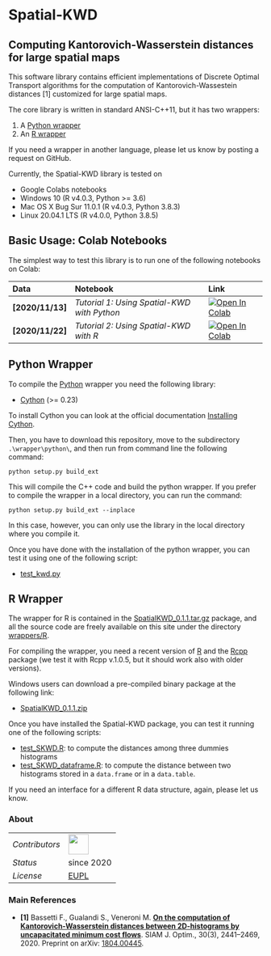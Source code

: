 # Spatial-KWD

## <a name="Description"></a>Computing Kantorovich-Wasserstein distances for large spatial maps

This software library contains efficient implementations of Discrete Optimal Transport algorithms for the computation of Kantorovich-Wassestein distances [1] customized for large spatial maps.

The core library is written in standard ANSI-C++11, but it has two wrappers:

1. A [Python wrapper](https://github.com/eurostat/Spatial-KWD/tree/main/wrappers/python) 
2. An [R wrapper](https://github.com/eurostat/Spatial-KWD/tree/main/wrappers/R) 

If you need a wrapper in another language, please let us know by posting a request on GitHub.

Currently, the Spatial-KWD library is tested on

* Google Colabs notebooks
* Windows 10 (R v4.0.3, Python >= 3.6)
* Mac OS X Bug Sur 11.0.1 (R v4.0.3, Python 3.8.3)
* Linux 20.04.1 LTS (R v4.0.0, Python 3.8.5)

## <a name="Requirements"></a>Basic Usage: Colab Notebooks

The simplest way to test this library is to run one of the following notebooks on Colab:

| Data | Notebook | Link |
|:-|:-|:-|
|**[2020/11/13]**|*Tutorial 1: Using Spatial-KWD with Python*|[![Open In Colab](https://colab.research.google.com/assets/colab-badge.svg)](https://colab.research.google.com/github/eurostat/Spatial-KWD/blob/main/notebooks/Spatial_KWD_Tutorial_1.ipynb)|
|**[2020/11/22]**|*Tutorial 2: Using Spatial-KWD with R*|[![Open In Colab](https://colab.research.google.com/assets/colab-badge.svg)](https://colab.research.google.com/github/eurostat/Spatial-KWD/blob/main/notebooks/Spatial_KWD_with_R_Tutorial_2.ipynb)|


## <a name="Python-wrapper"></a>Python Wrapper

To compile the [Python](https://www.python.org/) wrapper you need the following library:

* [Cython](https://cython.org/) (>= 0.23)

To install Cython you can look at the official documentation [Installing Cython](https://cython.readthedocs.io/en/latest/src/quickstart/install.html).

Then, you have to download this repository, move to the subdirectory `.\wrapper\python\`, and then run from command line the following command:

```
python setup.py build_ext
```

This will compile the C++ code and build the python wrapper. If you prefer to compile the wrapper in a local directory, you can run the command:

```
python setup.py build_ext --inplace
```

In this case, however, you can only use the library in the local directory where you compile it.

Once you have done with the installation of the python wrapper, you can test it using one of the following script:

* [test_kwd.py](https://github.com/eurostat/Spatial-KWD/blob/main/examples/test_kwd.py)


## <a name="R-wrapper"></a>R Wrapper

The wrapper for R is contained in the [SpatialKWD_0.1.1.tar.gz](https://github.com/eurostat/Spatial-KWD/releases/download/v0.1.1-alpha/SpatialKWD_0.1.1.tar.gz) package, and all the source code are freely available on this site under the directory [wrappers/R](https://github.com/eurostat/Spatial-KWD/tree/main/wrappers/R).

For compiling the wrapper, you need a recent version of [R](https://www.r-project.org/) and the [Rcpp](https://cran.r-project.org/web/packages/Rcpp/index.html) package (we test it with Rcpp v.1.0.5, but it should work also with older versions).

Windows users can download a pre-compiled binary package at the following link:

* [SpatialKWD_0.1.1.zip](https://github.com/eurostat/Spatial-KWD/releases/download/v0.1.1-alpha/SpatialKWD_0.1.1.zip)


Once you have installed the Spatial-KWD package, you can test it running one of the following scripts:

* [test_SKWD.R](https://github.com/eurostat/Spatial-KWD/blob/main/examples/test_SKWD.R): to compute the distances among three dummies histograms
* [test_SKWD_dataframe.R](https://github.com/eurostat/Spatial-KWD/blob/main/examples/test_SKWD_dataframe.R): to compute the distance between two histograms stored in a `data.frame` or in a `data.table`.

If you need an interface for a different R data structure, again, please let us know.


### <a name="About"></a>About

<table align="center">
    <tr> <td align="left"><i>Contributors</i></td> 
    <td align="left" valign="middle">
<a href="https://github.com/stegua"><img src="https://github.com/stegua.png" width="40"></a>
</td>  </tr> 
    <!-- <tr> <td align="left"><i>version</i></td> <td align="left"> </td> </tr> -->
    <tr> <td align="left"><i>Status</i></td> <td align="left">since 2020</td> </tr> 
    <tr> <td align="left"><i>License</i></td> <td align="left"><a href="https://joinup.ec.europa.eu/sites/default/files/custom-page/attachment/2020-03/EUPL-1.2%20EN.txt">EUPL</a><i></i></td> </tr> 
</table>

### <a name="References"></a>Main References

* **[1]** Bassetti F., Gualandi S., Veneroni M. [**On the computation of Kantorovich-Wasserstein distances between 2D-histograms by uncapacitated minimum cost flows**](https://epubs.siam.org/doi/abs/10.1137/19M1261195). SIAM J. Optim., 30(3), 2441–2469, 2020. Preprint on arXiv: [1804.00445](https://arxiv.org/abs/1804.00445).
